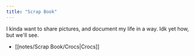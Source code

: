 ```yaml
---
title: "Scrap Book"
---
```

I kinda want to share pictures, and document my life in a way. Idk yet how, but we'll see. 
- [[notes/Scrap Book/Crocs|Crocs]]